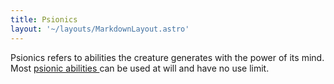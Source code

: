 ```yaml
---
title: Psionics
layout: '~/layouts/MarkdownLayout.astro'
---
```

Psionics refers to abilities the creature generates with the power of its
mind. Most [ psionic abilities ](/modern.d20.srd/psionics/index) can be used
at will and have no use limit.

